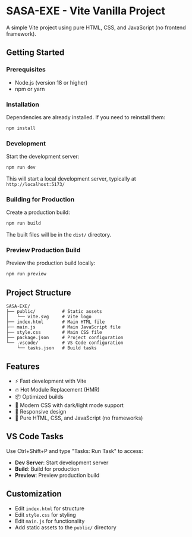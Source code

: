 # SASA-EXE - Vite Vanilla Project

A simple Vite project using pure HTML, CSS, and JavaScript (no frontend framework).

## Getting Started

### Prerequisites
- Node.js (version 18 or higher)
- npm or yarn

### Installation
Dependencies are already installed. If you need to reinstall them:
```bash
npm install
```

### Development
Start the development server:
```bash
npm run dev
```
This will start a local development server, typically at `http://localhost:5173/`

### Building for Production
Create a production build:
```bash
npm run build
```
The built files will be in the `dist/` directory.

### Preview Production Build
Preview the production build locally:
```bash
npm run preview
```

## Project Structure
```
SASA-EXE/
├── public/          # Static assets
│   └── vite.svg     # Vite logo
├── index.html       # Main HTML file
├── main.js          # Main JavaScript file
├── style.css        # Main CSS file
├── package.json     # Project configuration
└── .vscode/         # VS Code configuration
    └── tasks.json   # Build tasks
```

## Features
- ⚡️ Fast development with Vite
- 🔥 Hot Module Replacement (HMR)
- 📦 Optimized builds
- 🎨 Modern CSS with dark/light mode support
- 📱 Responsive design
- 🎯 Pure HTML, CSS, and JavaScript (no frameworks)

## VS Code Tasks
Use Ctrl+Shift+P and type "Tasks: Run Task" to access:
- **Dev Server**: Start development server
- **Build**: Build for production
- **Preview**: Preview production build

## Customization
- Edit `index.html` for structure
- Edit `style.css` for styling
- Edit `main.js` for functionality
- Add static assets to the `public/` directory
